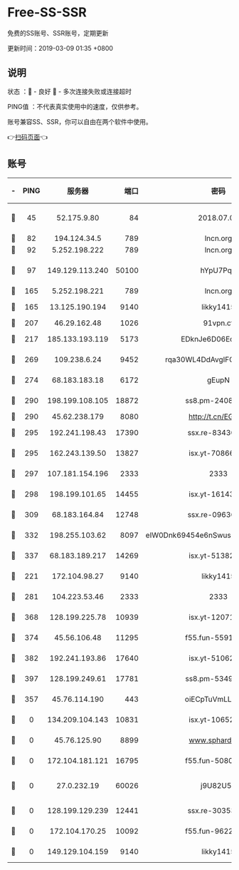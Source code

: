 # Free-SS-SSR

免费的SS账号、SSR账号，定期更新

更新时间：2019-03-09 01:35 +0800

## 说明

状态     ：🙂 - 良好 🙁 - 多次连接失败或连接超时

PING值   ：不代表真实使用中的速度，仅供参考。

账号兼容SS、SSR，你可以自由在两个软件中使用。

👉[扫码页面](https://liesauer.github.io/Free-SS-SSR/)👈

## 账号

|-|PING|服务器|端口|密码|加密方式|区域|
|:----:|:----:|:-----:|-----:|:----:|:----:|:----:|
|🙂|45|52.175.9.80|84|2018.07.07|chacha20-ietf-poly1305|HK|
|🙂|82|194.124.34.5|789|lncn.org|rc4|JP|
|🙂|92|5.252.198.222|789|lncn.org|rc4|JP|
|🙂|97|149.129.113.240|50100|hYpU7PqP|chacha20-ietf-poly1305|CN|
|🙂|165|5.252.198.221|789|lncn.org|rc4|JP|
|🙂|165|13.125.190.194|9140|likky1415|aes-256-cfb|KR|
|🙂|207|46.29.162.48|1026|91vpn.cf|rc4-md5|RU|
|🙂|217|185.133.193.119|5173|EDknJe6D06EoWDaw|aes-256-cfb|US|
|🙂|269|109.238.6.24|9452|rqa30WL4DdAvgIFG6Fs3znzTa|aes-256-cfb|FR|
|🙂|274|68.183.183.18|6172|gEupN|aes-256-cfb|SG|
|🙂|290|198.199.108.105|18872|ss8.pm-24089859|aes-256-cfb|US|
|🙂|290|45.62.238.179|8080|http://t.cn/EGJIyrl|rc4-md5|CA|
|🙂|295|192.241.198.43|17390|ssx.re-83430216|aes-256-cfb|US|
|🙂|295|162.243.139.50|13827|isx.yt-70866658|aes-256-cfb|US|
|🙂|297|107.181.154.196|2333|2333|aes-256-cfb|US|
|🙂|298|198.199.101.65|14455|isx.yt-16143744|aes-256-cfb|US|
|🙂|309|68.183.164.84|12748|ssx.re-09636957|aes-256-cfb|US|
|🙂|332|198.255.103.62|8097|eIW0Dnk69454e6nSwuspv9DmS201tQ0D|aes-256-cfb|US|
|🙂|337|68.183.189.217|14269|isx.yt-51382941|aes-256-cfb|SG|
|🙂|221|172.104.98.27|9140|likky1415|aes-256-cfb|JP|
|🙂|281|104.223.53.46|2333|2333|aes-256-cfb|US|
|🙂|368|128.199.225.78|10939|isx.yt-12071162|aes-256-cfb|SG|
|🙂|374|45.56.106.48|11295|f55.fun-55916918|aes-256-cfb|US|
|🙂|382|192.241.193.86|17640|isx.yt-51062098|aes-256-cfb|US|
|🙂|397|128.199.249.61|17781|ss8.pm-53490777|aes-256-cfb|SG|
|🙁|357|45.76.114.190|443|oiECpTuVmLLxk4Ts|aes-256-cfb|AU|
|🙁|0|134.209.104.143|10831|isx.yt-10652136|aes-256-cfb|SG|
|🙁|0|45.76.125.90|8899|www.sphard.com|aes-256-cfb|AU|
|🙁|0|172.104.181.121|16795|f55.fun-50803874|aes-256-cfb|SG|
|🙁|0|27.0.232.19|60026|j9U82U53|xchacha20-ietf-poly1305|HK|
|🙁|0|128.199.129.239|12441|ssx.re-30353118|aes-256-cfb|SG|
|🙁|0|172.104.170.25|10092|f55.fun-96225402|aes-256-cfb|SG|
|🙁|0|149.129.104.159|9140|likky1415|aes-256-cfb|CN|
